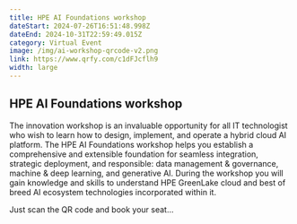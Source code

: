 ```yaml
---
title: HPE AI Foundations workshop
dateStart: 2024-07-26T16:51:48.998Z
dateEnd: 2024-10-31T22:59:49.015Z
category: Virtual Event
image: /img/ai-workshop-qrcode-v2.png
link: https://www.qrfy.com/c1dFJcflh9
width: large
---
```

## HPE AI Foundations workshop

The innovation workshop is an invaluable opportunity for all IT technologist who wish to learn how to design, implement, and operate a hybrid cloud AI platform. The HPE AI Foundations workshop helps you establish a comprehensive and extensible foundation for seamless integration, strategic deployment, and responsible: data management & governance, machine & deep learning, and generative AI. During the workshop you will gain knowledge and skills to understand HPE GreenLake cloud and best of breed AI ecosystem technologies incorporated within it.

Just scan the QR code and book your seat…
